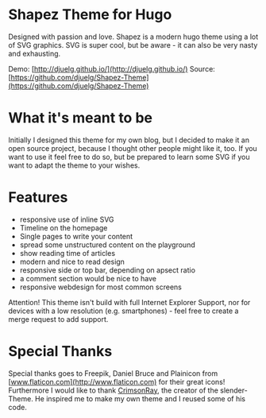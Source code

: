 # Shapez Theme for Hugo
Designed with passion and love.
Shapez is a modern hugo theme using a lot of SVG graphics.
SVG is super cool, but be aware - it can also be very nasty and exhausting.

Demo: [http://djuelg.github.io/](http://djuelg.github.io/)
Source: [https://github.com/djuelg/Shapez-Theme](https://github.com/djuelg/Shapez-Theme)

# What it's meant to be
Initially I designed this theme for my own blog, but I decided to make it an open source project, because I thought other people might like it, too.
If you want to use it feel free to do so, but be prepared to learn some SVG if you want to adapt the theme to your wishes.

# Features
- responsive use of inline SVG
- Timeline on the homepage
- Single pages to write your content
- spread some unstructured content on the playground
- show reading time of articles
- modern and nice to read design
- responsive side or top bar, depending on apsect ratio
- a comment section would be nice to have
- responsive webdesign for most common screens

Attention! This theme isn't build with full Internet Explorer Support, nor for devices with a low resolution (e.g. smartphones) - feel free to create a merge request to add support.

# Special Thanks
Special thanks goes to Freepik, Daniel Bruce and Plainicon from [www.flaticon.com](http://www.flaticon.com) for their great icons!
Furthermore I would like to thank [CrimsonRay](https://github.com/CrimsonRay), the creator of the slender-Theme. He inspired me to make my own theme and I reused some of his code.